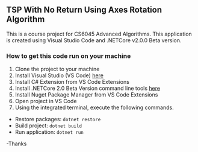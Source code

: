 ## TSP With No Return Using Axes Rotation Algorithm
This is a course project for CS6045 Advanced Algorithms. This application is created using Visual Studio Code and .NETCore v2.0.0 Beta version.

### How to get this code run on your machine
1. Clone the project to your machine
2. Install Visual Studio  (VS Code) [here](https://code.visualstudio.com/)
3. Install C# Extension from VS Code Extensions
4. Install .NETCore 2.0 Beta Version command line tools [here](https://www.microsoft.com/net/core#windowsvs2017)
5. Install Nuget Package Manager from VS Code Extensions
6. Open project in VS Code
7. Using the integrated terminal, execute the following commands. 
 - Restore packages: ```dotnet restore```
 - Build project: ```dotnet build```
 - Run application: ```dotnet run```


-Thanks